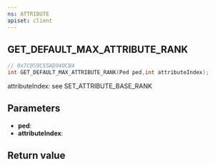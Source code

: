 ```yaml
---
ns: ATTRIBUTE
apiset: client
---
```

## GET_DEFAULT_MAX_ATTRIBUTE_RANK

```c
// 0x7C059C55AD940CB4
int GET_DEFAULT_MAX_ATTRIBUTE_RANK(Ped ped,int attributeIndex);
```

attributeIndex: see SET_ATTRIBUTE_BASE_RANK

## Parameters
* **ped**:
* **attributeIndex**:

## Return value

